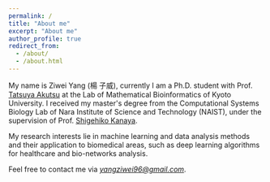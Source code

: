 ```yaml
---
permalink: /
title: "About me"
excerpt: "About me"
author_profile: true
redirect_from: 
  - /about/
  - /about.html
---
```


My name is Ziwei Yang (楊 子威), currently I am a Ph.D. student with Prof. [Tatsuya Akutsu](https://scholar.google.com/citations?user=IwippccAAAAJ&hl=en) at the Lab of Mathematical Bioinformatics of Kyoto University.
I received my master's degree from the Computational Systems Biology Lab of Nara Institute of Science and Technology (NAIST), under the supervision of Prof. [Shigehiko Kanaya](https://scholar.google.com/citations?user=4Onx7zgAAAAJ&hl=en).

My research interests lie in machine learning and data analysis methods and their application to biomedical areas, such as deep learning algorithms for healthcare and bio-networks analysis. 

Feel free to contact me via *yangziwei96@gmail.com*.

